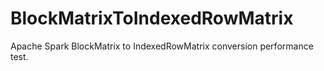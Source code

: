 # BlockMatrixToIndexedRowMatrix

Apache Spark BlockMatrix to IndexedRowMatrix conversion performance test.
